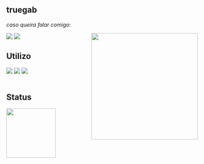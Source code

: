 ## truegab 

_caso queira falar comigo:_
<div>
<a href="https://dsc.bio/gaab" target="_blank"><img src="https://img.shields.io/badge/Discord-7289DA?style=for-the-badge&logo=discord&logoColor=white" target="_blank"></a>
<img align="right" src="https://media.discordapp.net/attachments/875766197793198100/885392583260504064/undefined_-_Imgur.gif" height="280">
<a href="https://github.com/truegab" target="_blank"><img src="https://img.shields.io/badge/GitHub-100000?style=for-the-badge&logo=github&logoColor=white" target="_blank"></a>

## Utilizo
<img src="https://img.shields.io/badge/C%23-239120?style=for-the-badge&logo=c-sharp&logoColor=white">
<img src="https://img.shields.io/badge/JavaScript-F7DF1E?style=for-the-badge&logo=javascript&logoColor=black">
<img src="https://img.shields.io/badge/C%2B%2B-00599C?style=for-the-badge&logo=c%2B%2B&logoColor=white">          
<div><br/>
  
  ## Status
  
  <a href="https://github.com/truegab">
  <img height="130em" src="https://github-readme-stats.vercel.app/api?username=truegab&show_icons=true&theme=slateorange&include_all_commits=true&count_private=true"/>
  
  
